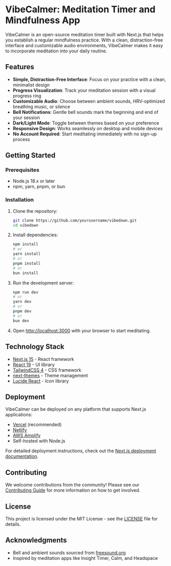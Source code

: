 # VibeCalmer: Meditation Timer and Mindfulness App

VibeCalmer is an open-source meditation timer built with Next.js that helps you establish a regular mindfulness practice. With a clean, distraction-free interface and customizable audio environments, VibeCalmer makes it easy to incorporate meditation into your daily routine.

## Features

- **Simple, Distraction-Free Interface**: Focus on your practice with a clean, minimalist design
- **Progress Visualization**: Track your meditation session with a visual progress ring
- **Customizable Audio**: Choose between ambient sounds, HRV-optimized breathing music, or silence
- **Bell Notifications**: Gentle bell sounds mark the beginning and end of your session
- **Dark/Light Mode**: Toggle between themes based on your preference
- **Responsive Design**: Works seamlessly on desktop and mobile devices
- **No Account Required**: Start meditating immediately with no sign-up process

## Getting Started

### Prerequisites

- Node.js 18.x or later
- npm, yarn, pnpm, or bun

### Installation

1. Clone the repository:
   ```bash
   git clone https://github.com/yourusername/vibedown.git
   cd vibedown
   ```

2. Install dependencies:
   ```bash
   npm install
   # or
   yarn install
   # or
   pnpm install
   # or
   bun install
   ```

3. Run the development server:
   ```bash
   npm run dev
   # or
   yarn dev
   # or
   pnpm dev
   # or
   bun dev
   ```

4. Open [http://localhost:3000](http://localhost:3000) with your browser to start meditating.

## Technology Stack

- [Next.js 15](https://nextjs.org/) - React framework
- [React 19](https://react.dev/) - UI library
- [TailwindCSS 4](https://tailwindcss.com/) - CSS framework
- [next-themes](https://github.com/pacocoursey/next-themes) - Theme management
- [Lucide React](https://lucide.dev/) - Icon library

## Deployment

VibeCalmer can be deployed on any platform that supports Next.js applications:

- [Vercel](https://vercel.com/) (recommended)
- [Netlify](https://www.netlify.com/)
- [AWS Amplify](https://aws.amazon.com/amplify/)
- Self-hosted with Node.js

For detailed deployment instructions, check out the [Next.js deployment documentation](https://nextjs.org/docs/app/building-your-application/deploying).

## Contributing

We welcome contributions from the community! Please see our [Contributing Guide](CONTRIBUTING.md) for more information on how to get involved.

## License

This project is licensed under the MIT License - see the [LICENSE](LICENSE) file for details.

## Acknowledgments

- Bell and ambient sounds sourced from [freesound.org](https://freesound.org/)
- Inspired by meditation apps like Insight Timer, Calm, and Headspace
